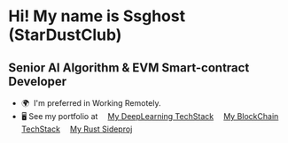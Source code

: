 Hi! [](https://user-images.githubusercontent.com/18350557/176309783-0785949b-9127-417c-8b55-ab5a4333674e.gif) My name is Ssghost (StarDustClub)
==============================================================================================================================================

Senior AI Algorithm & EVM Smart-contract Developer
-------------------------------------------

* 🌍  I'm preferred in Working Remotely.
&nbsp;
* 🖥️  See my portfolio at
  &emsp;[My DeepLearning TechStack](https://github.com/ssghost/My_Resume/blob/main/My_DeepLearning_TechStack.md)
  &emsp;[My BlockChain TechStack](https://github.com/ssghost/My_Resume/blob/main/My_BlockChain_TechStack.md)
  &emsp;[My Rust Sideproj](https://github.com/ssghost/My_Resume/blob/main/My_Rust_Sideproj.md)
